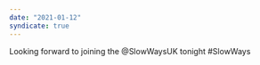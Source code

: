```yaml
---
date: "2021-01-12"
syndicate: true
---
```


Looking forward to joining the @SlowWaysUK tonight #SlowWays
